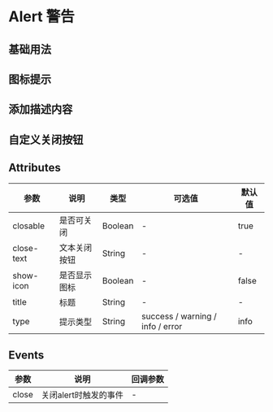 # Alert 警告

## 基础用法

<m-alert />

## 图标提示

<m-alert-icon />

## 添加描述内容

<m-alert-content />

## 自定义关闭按钮

<m-alert-close />

## Attributes

| 参数      | 说明          | 类型      | 可选值                           | 默认值  |
|---------- |-------------- |---------- |--------------------------------  |-------- |
| closable | 是否可关闭 | Boolean | - | true |
| close-text | 文本关闭按钮 | String | - | - |
| show-icon | 是否显示图标 | Boolean | - | false |
| title | 标题 | String | - | - |
| type | 提示类型 | String | success / warning / info / error | info |

## Events

| 参数      | 说明          | 回调参数 |
|---------- |-------------- |---------- |
| close | 关闭alert时触发的事件 | - |